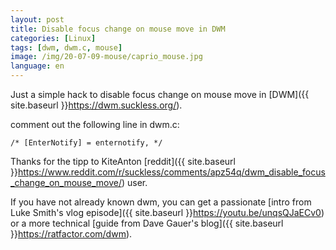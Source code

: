 ```yaml
---
layout: post
title: Disable focus change on mouse move in DWM 
categories: [Linux]
tags: [dwm, dwm.c, mouse]
image: /img/20-07-09-mouse/caprio_mouse.jpg
language: en
---
```

Just a simple hack to disable focus change on mouse move in [DWM]({{ site.baseurl }}https://dwm.suckless.org/). 

comment out the following line in dwm.c:

	/* [EnterNotify] = enternotify, */

Thanks for the tipp to KiteAnton [reddit]({{ site.baseurl }}https://www.reddit.com/r/suckless/comments/apz54q/dwm_disable_focus_change_on_mouse_move/) user.

If you have not already known dwm, you can get a passionate [intro from Luke Smith's vlog episode]({{ site.baseurl }}https://youtu.be/unqsQJaECv0) or a more technical [guide from Dave Gauer's blog]({{ site.baseurl }}https://ratfactor.com/dwm).  